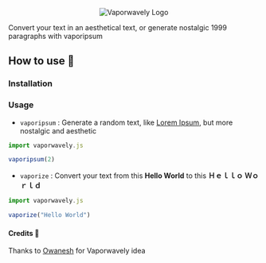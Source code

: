 <p align="center">
    <img src="https://raw.githubusercontent.com/GasGang/vaporwavely-js/master/logo.jpg" alt="Vaporwavely Logo" />
    <br>
</p>

Convert your text in an aesthetical text, or generate nostalgic 1999 paragraphs with vaporipsum


## How to use 👾

### Installation



### Usage
- `vaporipsum` : Generate a random text, like [Lorem Ipsum](https://www.lipsum.com/), but more nostalgic and aesthetic

```js
import vaporwavely.js

vaporipsum(2)
```


- `vaporize` : Convert your text from this **Hello World** to this **Ｈｅｌｌｏ Ｗｏｒｌｄ**

```js
import vaporwavely.js

vaporize("Hello World")
```

 

 
#### Credits 🙏
Thanks to [Owanesh](https://github.com/Owanesh/vaporwavely) for Vaporwavely idea


